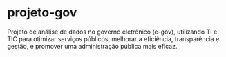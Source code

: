 # projeto-gov
Projeto de análise de dados no governo eletrônico (e-gov), utilizando TI e TIC para otimizar serviços públicos, melhorar a eficiência, transparência e gestão, e promover uma administração pública mais eficaz.
